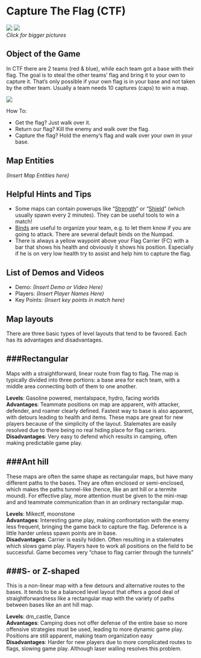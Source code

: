 Capture The Flag (CTF)
======================

[![](http://pics.nexuizninjaz.com/images/zh1xq7e8jbjjwxk6ggh.jpg)](http://pics.nexuizninjaz.com/images/r9bwz58b2dli06rrqdsx.jpg)
[![](http://pics.nexuizninjaz.com/images/hm0x93hvbm1npbecvi30.jpg)](http://pics.nexuizninjaz.com/images/r9d27gmnj4kv5piexh6t.jpg)  
*Click for bigger pictures*

Object of the Game
------------------

In CTF there are 2 teams (red & blue), while each team got a base with their flag. The goal is to steal the other teams’ flag and bring it to your own to capture it. That’s only possible if your own flag is in your base and not taken by the other team. Usually a team needs 10 captures (caps) to win a map.

![](http://pics.nexuizninjaz.com/images/tn6dbyyeq2hjoq1rwwu7.jpg)

How To:

- Get the flag? Just walk over it.
- Return our flag? Kill the enemy and walk over the flag.
- Capture the flag? Hold the enemy’s flag and walk over your own in your base.

Map Entities
------------

_(Insert Map Entities here)_

Helpful Hints and Tips
----------------------

- Some maps can contain powerups like “[Strength](Powerups#strength)” or “[Shield](Powerups#shield)” (which 
usually spawn 
every 2 minutes). They can be useful tools to win a match!
- [Binds](Binds) are useful to organize your team, e.g. to let them know if you are going to attack. There are several default binds on the Numpad.
- There is always a yellow waypoint above your Flag Carrier (FC) with a bar that shows his health and obviously it shows his position. Especially if he is on very low health try to assist and help him to capture the flag.

List of Demos and Videos
------------------------

-   Demo: _(Insert Demo or Video Here)_
-   Players: _(Insert Player Names Here)_
-   Key Points: _(Insert key points in match here)_

Map layouts
-----------

There are three basic types of level layouts that tend to be favored. Each has its advantages and disadvantages.

###Rectangular
-----------

Maps with a straightforward, linear route from flag to flag. The map is typically divided into three portions: a base area for each team, with a middle area connecting both of them to one another.

**Levels**: Gasoline powered, mentalspace, hydro, facing worlds  
**Advantages**: Teammate positions on map are apparent, with attacker, defender, and roamer clearly defined. Fastest way to base is also apparent, with detours leading to health and items. These maps are great for new players because of the simplicity of the layout. Stalemates are easily resolved due to there being no real hiding place for flag carriers.  
**Disadvantages**: Very easy to defend which results in camping, often making predictable game play.  

###Ant hill
--------

These maps are often the same shape as rectangular maps, but have many different paths to the bases. They are often enclosed or semi-enclosed, which makes the paths tunnel-like (hence, like an ant hill or a termite mound). For effective play, more attention must be given to the mini-map and and teammate communication than in an ordinary rectangular map.

**Levels**: Mikectf, moonstone  
**Advantages**: Interesting game play, making confrontation with the enemy less frequent, bringing the game back to capture the flag. Deference is a little harder unless spawn points are in base.  
**Disadvantages**: Carrier is easily hidden. Often resulting in a stalemates which slows game play. Players have to work all positions on the field to be successful. Game becomes very “chase to flag carrier through the tunnels”  

###S- or Z-shaped
--------------

This is a non-linear map with a few detours and alternative routes to the bases. It tends to be a balanced level layout that offers a good deal of straightforwardness like a rectangular map with the variety of paths between bases like an ant hill map.

**Levels**: dm_castle, Dance  
**Advantages**: Camping does not offer defense of the entire base so more offensive strategies must be used, leading to more dynamic game play. Positions are still apparent, making team organization easy  
**Disadvantages**: Harder for new players due to more complicated routes to flags, slowing game play. Although laser walling resolves this problem.  

